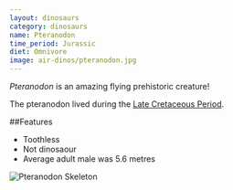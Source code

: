 ```yaml
---
layout: dinosaurs
category: dinosaurs
name: Pteranodon
time_period: Jurassic
diet: Omnivore
image: air-dinos/pteranodon.jpg
---
```


*Pteranodon* is an amazing flying prehistoric creature!

The pteranodon lived during the [Late Cretaceous Period](http://en.wikipedia.org/wiki/Late_Cretaceous). 

##Features

- Toothless
- Not dinosaour
- Average adult male was 5.6 metres 

![Pteranodon Skeleton](http://upload.wikimedia.org/wikipedia/commons/thumb/7/77/Pteranodon_amnh_martyniuk.jpg/456px-Pteranodon_amnh_martyniuk.jpg)
